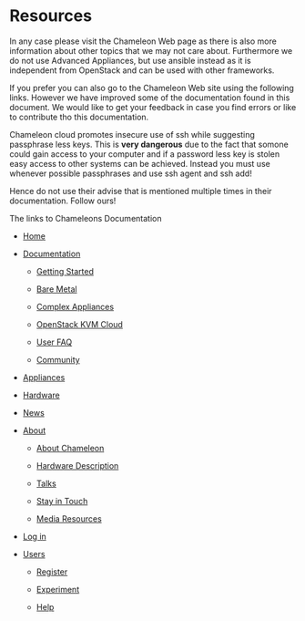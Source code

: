 Resources
=========

In any case please visit the Chameleon Web page as there is also more
information about other topics that we may not care about. Furthermore
we do not use Advanced Appliances, but use ansible instead as it is
independent from OpenStack and can be used with other frameworks.

If you prefer you can also go to the Chameleon Web site using the
following links. However we have improved some of the documentation
found in this document. We would like to get your feedback in case you
find errors or like to contribute tho this documentation.

Chameleon cloud promotes insecure use of ssh while suggesting passphrase
less keys. This is **very dangerous** due to the fact that somone could
gain access to your computer and if a password less key is stolen easy
access to other systems can be achieved. Instead you must use whenever
possible passphrases and use ssh agent and ssh add!

Hence do not use their advise that is mentioned multiple times in their
documentation. Follow ours!

The links to Chameleons Documentation

-   [Home](https://www.chameleoncloud.org/)

-   [Documentation ](openstack-kvm-user-guide.html#)

    -   [Getting
        Started](https://www.chameleoncloud.org/docs/getting-started/)

    -   [Bare
        Metal](https://www.chameleoncloud.org/docs/bare-metal-user-guide/)

    -   [Complex
        Appliances](https://www.chameleoncloud.org/docs/complex-appliances/)

    -   [OpenStack KVM
        Cloud](https://www.chameleoncloud.org/docs/openstack-kvm-cloud/)

    -   [User FAQ](https://www.chameleoncloud.org/docs/user-faq/)

    -   [Community](https://www.chameleoncloud.org/docs/community/)

-   [Appliances](https://www.chameleoncloud.org/appliances/)

-   [Hardware](https://www.chameleoncloud.org/hardware/)

-   [News](https://www.chameleoncloud.org/news/)

-   [About ](openstack-kvm-user-guide.html#)

    -   [About
        Chameleon](https://www.chameleoncloud.org/about/chameleon/)

    -   [Hardware
        Description](https://www.chameleoncloud.org/about/hardware-description/)

    -   [Talks](https://www.chameleoncloud.org/talks/)

    -   [Stay in
        Touch](https://www.chameleoncloud.org/about/newsletter/)

    -   [Media
        Resources](https://www.chameleoncloud.org/about/media-resources/)

-   [Log in](https://www.chameleoncloud.org/login/)

-   [Users](openstack-kvm-user-guide.html#)

    -   [Register](https://www.chameleoncloud.org/user/register/)

    -   [Experiment](https://www.chameleoncloud.org/docs/getting-started/experiment-quickstart/)

    -   [Help](https://www.chameleoncloud.org/user/help/ticket/new/guest/)
